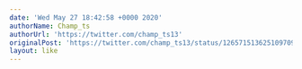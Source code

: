 ```yaml
---
date: 'Wed May 27 18:42:58 +0000 2020'
authorName: Champ_ts
authorUrl: 'https://twitter.com/champ_ts13'
originalPost: 'https://twitter.com/champ_ts13/status/1265715136251097090'
layout: like
---
```

